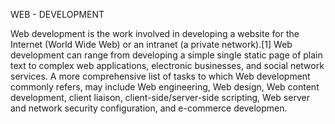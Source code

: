 WEB - DEVELOPMENT

Web development is the work involved in developing a website for the Internet (World Wide Web) or an intranet (a private network).[1] Web development can range from developing a simple single static page of plain text to complex web applications, electronic businesses, and social network services. A more comprehensive list of tasks to which Web development commonly refers, may include Web engineering, Web design, Web content development, client liaison, client-side/server-side scripting, Web server and network security configuration, and e-commerce developmen.
